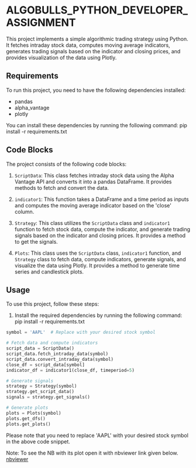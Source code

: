 # ALGOBULLS_PYTHON_DEVELOPER_ASSIGNMENT

This project implements a simple algorithmic trading strategy using Python. It fetches intraday stock data, computes moving average indicators, generates trading signals based on the indicator and closing prices, and provides visualization of the data using Plotly.

## Requirements

To run this project, you need to have the following dependencies installed:

- pandas
- alpha_vantage
- plotly

You can install these dependencies by running the following command:  pip install -r requirements.txt


## Code Blocks

The project consists of the following code blocks:

1. `ScriptData`: This class fetches intraday stock data using the Alpha Vantage API and converts it into a pandas DataFrame. It provides methods to fetch and convert the data.

2. `indicator1`: This function takes a DataFrame and a time period as inputs and computes the moving average indicator based on the 'close' column.

3. `Strategy`: This class utilizes the `ScriptData` class and `indicator1` function to fetch stock data, compute the indicator, and generate trading signals based on the indicator and closing prices. It provides a method to get the signals.

4. `Plots`: This class uses the `ScriptData` class, `indicator1` function, and `Strategy` class to fetch data, compute indicators, generate signals, and visualize the data using Plotly. It provides a method to generate time series and candlestick plots.

## Usage

To use this project, follow these steps:

1. Install the required dependencies by running the following command: pip install -r requirements.txt

```python
symbol = 'AAPL'  # Replace with your desired stock symbol

# Fetch data and compute indicators
script_data = ScriptData()
script_data.fetch_intraday_data(symbol)
script_data.convert_intraday_data(symbol)
close_df = script_data[symbol]
indicator_df = indicator1(close_df, timeperiod=5)

# Generate signals
strategy = Strategy(symbol)
strategy.get_script_data()
signals = strategy.get_signals()

# Generate plots
plots = Plots(symbol)
plots.get_dfs()
plots.get_plots()
```
Please note that you need to replace 'AAPL' with your desired stock symbol in the above code snippet.

Note: To see the NB with its plot open it with nbviewer link given below.
[nbviewer](https://nbviewer.org/github/KalpRanpura/ALGOBULLS_PYTHON_DEVELOPER_ASSIGNMENT/blob/main/AlgoBulls_Python_Developer_Coding_Assignment.ipynb)


